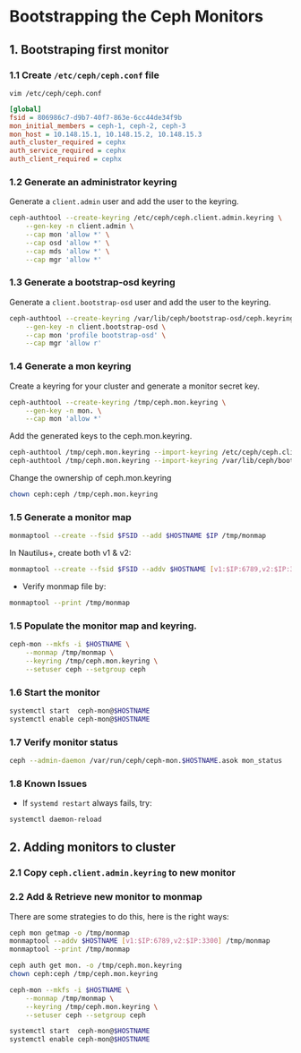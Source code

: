 Bootstrapping the Ceph Monitors
===============================

## 1. Bootstraping first monitor
### 1.1 Create `/etc/ceph/ceph.conf` file
`vim /etc/ceph/ceph.conf`
```ini
[global]
fsid = 806986c7-d9b7-40f7-863e-6cc44de34f9b
mon_initial_members = ceph-1, ceph-2, ceph-3
mon_host = 10.148.15.1, 10.148.15.2, 10.148.15.3
auth_cluster_required = cephx
auth_service_required = cephx
auth_client_required = cephx
```

### 1.2 Generate an administrator keyring
Generate a `client.admin` user and add the user to the keyring.
```bash
ceph-authtool --create-keyring /etc/ceph/ceph.client.admin.keyring \
    --gen-key -n client.admin \
    --cap mon 'allow *' \
    --cap osd 'allow *' \
    --cap mds 'allow *' \
    --cap mgr 'allow *'
```

### 1.3 Generate a bootstrap-osd keyring
Generate a `client.bootstrap-osd` user and add the user to the keyring.
```bash
ceph-authtool --create-keyring /var/lib/ceph/bootstrap-osd/ceph.keyring \
    --gen-key -n client.bootstrap-osd \
    --cap mon 'profile bootstrap-osd' \
    --cap mgr 'allow r'
```

### 1.4 Generate a mon keyring
Create a keyring for your cluster and generate a monitor secret key.
```bash
ceph-authtool --create-keyring /tmp/ceph.mon.keyring \
    --gen-key -n mon. \
    --cap mon 'allow *'
```

Add the generated keys to the ceph.mon.keyring.
```bash
ceph-authtool /tmp/ceph.mon.keyring --import-keyring /etc/ceph/ceph.client.admin.keyring
ceph-authtool /tmp/ceph.mon.keyring --import-keyring /var/lib/ceph/bootstrap-osd/ceph.keyring
```

Change the ownership of ceph.mon.keyring
```bash
chown ceph:ceph /tmp/ceph.mon.keyring
```

### 1.5 Generate a monitor map
```bash
monmaptool --create --fsid $FSID --add $HOSTNAME $IP /tmp/monmap
```

In Nautilus+, create both v1 & v2:
```bash
monmaptool --create --fsid $FSID --addv $HOSTNAME [v1:$IP:6789,v2:$IP:3300] /tmp/monmap
```

* Verify monmap file by:
```bash
monmaptool --print /tmp/monmap
```

### 1.5 Populate the monitor map and keyring.
```bash
ceph-mon --mkfs -i $HOSTNAME \
    --monmap /tmp/monmap \
    --keyring /tmp/ceph.mon.keyring \
    --setuser ceph --setgroup ceph
```

### 1.6 Start the monitor
```bash
systemctl start  ceph-mon@$HOSTNAME
systemctl enable ceph-mon@$HOSTNAME
```

### 1.7 Verify monitor status
```bash
ceph --admin-daemon /var/run/ceph/ceph-mon.$HOSTNAME.asok mon_status
```

### 1.8 Known Issues
* If `systemd restart` always fails, try:
```bash
systemctl daemon-reload
```

## 2. Adding monitors to cluster
### 2.1 Copy `ceph.client.admin.keyring` to new monitor
### 2.2 Add & Retrieve new monitor to monmap
There are some strategies to do this, here is the right ways:

```bash
ceph mon getmap -o /tmp/monmap
monmaptool --addv $HOSTNAME [v1:$IP:6789,v2:$IP:3300] /tmp/monmap
monmaptool --print /tmp/monmap
```

```bash
ceph auth get mon. -o /tmp/ceph.mon.keyring
chown ceph:ceph /tmp/ceph.mon.keyring
```

```bash
ceph-mon --mkfs -i $HOSTNAME \
    --monmap /tmp/monmap \
    --keyring /tmp/ceph.mon.keyring \
    --setuser ceph --setgroup ceph
```

```bash
systemctl start  ceph-mon@$HOSTNAME
systemctl enable ceph-mon@$HOSTNAME
```
